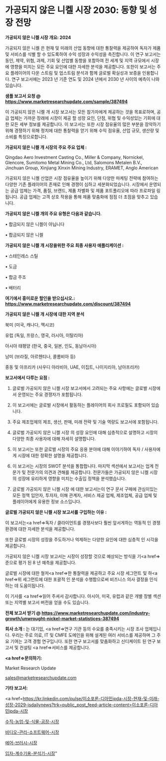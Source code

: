 # 가공되지 않은 니켈 시장 2030: 동향 및 성장 전망

<strong>가공되지 않은 니켈 시장 개요: 2024</strong>

가공되지 않은 니켈 은 현재 및 미래의 산업 동향에 대한 통찰력을 제공하여 독자가 제품 및 서비스를 식별 할 수 있도록하여 수익 성장과 수익성을 촉진합니다. 이 연구 보고서는 동인, 제약, 위협, 과제, 기회 및 산업별 동향을 포함하여 전 세계 및 지역 규모에서 시장에 영향을 미치는 모든 주요 요인에 대한 자세한 분석을 제공합니다. 또한이 보고서는 주요 플레이어의 다운 스트림 및 업스트림 분석과 함께 글로벌 확실성과 보증을 인용합니다. 연구 보고서에는 2023 년 기준 연도 및 2024 년에서 2030 년 사이의 예측이 나와 있습니다.



<strong>샘플 보고서 요청 @ <a href=https://www.marketresearchupdate.com/sample/387494>https://www.marketresearchupdate.com/sample/387494</a></strong>

이 가공되지 않은 니켈 개 시장 보고서는 모든 참가자에게 제공하는 것을 목표로하며, 공급 업체는 가까운 장래에 시장이 제공 할 성장 요인, 단점, 위협 및 수익성있는 기회에 대한 모든 세부 정보를 제공합니다. 이 보고서는 또한 시장 점유율의 많은 부분을 장악하기 위해 경쟁하기 위해 정치에 대한 통찰력을 얻기 위해 수익 점유율, 산업 규모, 생산량 및 소비를 특징으로합니다.



<strong>가공되지 않은 니켈 개 시장의 주요 주요 업체 :</strong>

Qingdao Aero Investment Casting Co., Miller & Company, Nornickel, Glencore, Sumitomo Metal Mining Co., Ltd, Salomons Metalen B.V., Jinchuan Group, Xinjiang Xinxin Mining Industry, ERAMET, Anglo American

가공되지 않은 니켈 산업은 시장 점유율을 높이기 위해 다양한 마케팅 전략에 참여하는 다양한 기존 플레이어의 존재로 인해 경쟁이 심하고 세분화되었습니다. 시장에서 운영되는 공급 업체는 가격, 품질, 브랜드, 제품 차별화 및 제품 포트폴리오에 따라 프로파일 링됩니다. 공급 업체는 고객 상호 작용을 통해 제품 맞춤화에 점점 더 초점을 맞추고 있습니다.



<strong>가공되지 않은 니켈 개의 주요 유형은 다음과 같습니다.</strong>

• 합금되지 않은 니켈이 아닙니다

• 합금되지 않은 니켈



<strong>가공되지 않은 니켈 개 시장을위한 주요 최종 사용자 애플리케이션 :</strong>

• 스테인레스 스틸

• 도금

• 합금 주조

• 배터리



<strong>여기에서 흥미로운 할인을 받으십시오.: <a href=https://www.marketresearchupdate.com/discount/387494>https://www.marketresearchupdate.com/discount/387494</a></strong>



<strong>가공되지 않은 니켈 개 시장에 대한 지역 분석</strong>

북미 (미국, 캐나다, 멕시코)

유럽 (독일, 프랑스, 영국, 러시아, 이탈리아)

아시아 태평양 (한국, 중국, 일본, 인도, 동남아시아)

남미 (브라질, 아르헨티나, 콜롬비아 등)

중동 및 아프리카 (사우디 아라비아, UAE, 이집트, 나이지리아, 남아프리카)



<strong>보고서에서 다루는 요점 :</strong>

1. 글로벌 가공되지 않은 니켈 시장 보고서에서 고려되는 주요 사항에는 글로벌 시장에서 운영되는 주요 경쟁자가 포함됩니다.

2. 이 보고서에는 글로벌 시장에서 활동하는 플레이어의 회사 프로필도 포함되어 있습니다.

3. 주요 제조업체의 제조, 생산, 판매, 미래 전략 및 기술 역량도 보고서에 포함됩니다.

4. 글로벌 가공되지 않은 니켈 시장 의 성장 요인에 대해 심층적으로 설명하고 시장의 다양한 최종 사용자에 대해 자세히 설명합니다.

5. 이 보고서는 또한 글로벌 시장의 주요 응용 분야에 대해 이야기하여 독자 / 사용자에게 시장에 대한 정확한 설명을 제공합니다.

6. 이 보고서는 시장의 SWOT 분석을 통합합니다. 마지막 섹션에서 보고서는 업계 전문가 및 전문가의 의견과 견해를 제공합니다. 전문가들은 가공되지 않은 니켈 시장의 성장에 유리하게 영향을 미치는 수출입 정책을 분석했습니다.

7. 글로벌 가공되지 않은 니켈 시장 에 대한 보고서는이 연구 문서 구매에 관심이있는 모든 정책 입안자, 투자자, 이해 관계자, 서비스 제공 업체, 제조업체, 공급 업체 및 플레이어에게 유용한 정보 소스입니다.



<strong>글로벌 가공되지 않은 니켈 시장 보고서를 구입하는 이유 :</strong>

이 보고서는<a href=>독자 / 클</a>라이언트를 경쟁사보다 훨씬 앞서게하는 역동적 인 경쟁 환경에 대한 자세한 분석을 제공합니다.

또한 글로벌 시장의 성장을 주도하거나 억제하는 다양한 요인에 대한 심층적 인 시각을 제공합니다.

가공되지 않은 니켈 시장 보고서는 시장이 성장할 것으로 예상되는 방식을 기<a href=>준으로</a> 평가 된 8 년 예측을 제공합니다.

글로벌 시장에 대한 철저<a href=>한 통찰력</a>을 제공하고 주요 시장 세그먼트 및 하<a href=>위 세그</a>먼트에 대한 포괄적 인 분석을 수행함으로써 비즈니스 의사 결정을 인식하는 데 도움이됩니다.

이 기사를 <a href=>읽어 주</a>셔서 감사합니다. 아시아, 미국, 유럽과 같은 개별 장별 섹션 또는 지역별 보고서 버전을 얻을 수도 있습니다.



<strong>전체 보고서 받기 @ <a href=https://www.marketresearchupdate.com/industry-growth/unwrought-nickel-market-statistices-387494>https://www.marketresearchupdate.com/industry-growth/unwrought-nickel-market-statistices-387494</a></strong>



<strong>회사 소개 :</strong>
는 대기업, <a href=>연구 기</a>관 등의 수요를 충족시키는 시장 조사 업체입니다. 우리는 주로 의료, IT 및 CMFE 도메인을 위해 설계된 여러 서비스를 제공하며 그 주요 기여는 고객 경험 연구입니다. 또한 연구 보고서를 맞춤화하고 신디케이트 된 연구 보고서 및 컨설팅 <a href=>서비</a>스를 제공합니다.



<strong><a href=>문의하기:</a></strong>

Market Research Update

sales@marketresearchupdate.com



<strong>기타 보고서:</strong>

<a href=https://kr.linkedin.com/pulse/이소포론-디아민ipda-시장-현재-및-미래-성장-2029-isdailynews?trk=public_post_feed-article-content>이소포론-디아민ipda-시장</a>

<a href=https://www.linkedin.com/pulse/수직-농업-및-식물-공장-시장-현재-미래-성장-2029-trend-tracking-tips-360-analysis/>수직-농업-및-식물-공장-시장</a>

<a href=https://www.linkedin.com/pulse/비디오-관리-소프트웨어-시장-동향-및-성장-전망-market-matrix-musings-analysis-q6unf/>비디오-관리-소프트웨어-시장</a>

<a href=https://www.linkedin.com/pulse/에어-브러시-시장-현재-및-미래-성장-2029-data-dive-diaries-24-analysis-4c89f/>에어-브러시-시장</a>

<a href=https://www.linkedin.com/pulse/입자-계수기용-분석기-시장-규모-및-성장-2023-analytics-avenue-adventures-24-ana-nl1xc/>입자-계수기용-분석기-시장</a>"
